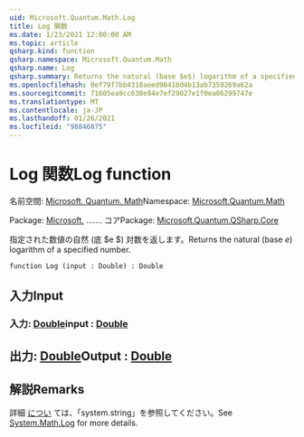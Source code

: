 ```yaml
---
uid: Microsoft.Quantum.Math.Log
title: Log 関数
ms.date: 1/23/2021 12:00:00 AM
ms.topic: article
qsharp.kind: function
qsharp.namespace: Microsoft.Quantum.Math
qsharp.name: Log
qsharp.summary: Returns the natural (base $e$) logarithm of a specified number.
ms.openlocfilehash: 0ef79f7bb4318aeed9841bd4b13ab7359269a62a
ms.sourcegitcommit: 71605ea9cc630e84e7ef29027e1f0ea06299747e
ms.translationtype: MT
ms.contentlocale: ja-JP
ms.lasthandoff: 01/26/2021
ms.locfileid: "98846875"
---
```

# <a name="log-function"></a><span data-ttu-id="dfee4-102">Log 関数</span><span class="sxs-lookup"><span data-stu-id="dfee4-102">Log function</span></span>

<span data-ttu-id="dfee4-103">名前空間: [Microsoft. Quantum. Math](xref:Microsoft.Quantum.Math)</span><span class="sxs-lookup"><span data-stu-id="dfee4-103">Namespace: [Microsoft.Quantum.Math](xref:Microsoft.Quantum.Math)</span></span>

<span data-ttu-id="dfee4-104">Package: [Microsoft.](https://nuget.org/packages/Microsoft.Quantum.QSharp.Core) ....... コア</span><span class="sxs-lookup"><span data-stu-id="dfee4-104">Package: [Microsoft.Quantum.QSharp.Core](https://nuget.org/packages/Microsoft.Quantum.QSharp.Core)</span></span>


<span data-ttu-id="dfee4-105">指定された数値の自然 (底 $e $) 対数を返します。</span><span class="sxs-lookup"><span data-stu-id="dfee4-105">Returns the natural (base $e$) logarithm of a specified number.</span></span>

```qsharp
function Log (input : Double) : Double
```


## <a name="input"></a><span data-ttu-id="dfee4-106">入力</span><span class="sxs-lookup"><span data-stu-id="dfee4-106">Input</span></span>

### <a name="input--double"></a><span data-ttu-id="dfee4-107">入力: [Double](xref:microsoft.quantum.lang-ref.double)</span><span class="sxs-lookup"><span data-stu-id="dfee4-107">input : [Double](xref:microsoft.quantum.lang-ref.double)</span></span>





## <a name="output--double"></a><span data-ttu-id="dfee4-108">出力: [Double](xref:microsoft.quantum.lang-ref.double)</span><span class="sxs-lookup"><span data-stu-id="dfee4-108">Output : [Double](xref:microsoft.quantum.lang-ref.double)</span></span>



## <a name="remarks"></a><span data-ttu-id="dfee4-109">解説</span><span class="sxs-lookup"><span data-stu-id="dfee4-109">Remarks</span></span>

<span data-ttu-id="dfee4-110">詳細 [につい](https://docs.microsoft.com/dotnet/api/system.math.log) ては、「system.string」を参照してください。</span><span class="sxs-lookup"><span data-stu-id="dfee4-110">See [System.Math.Log](https://docs.microsoft.com/dotnet/api/system.math.log) for more details.</span></span>